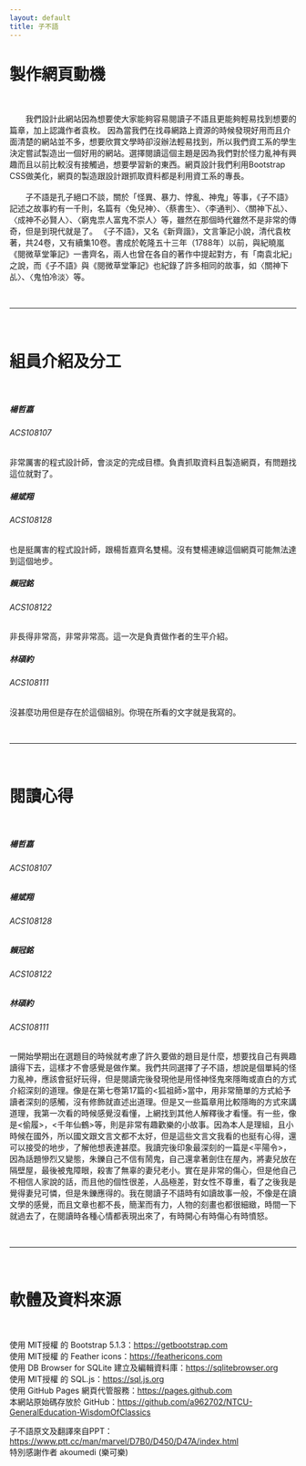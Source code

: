 ```yaml
---
layout: default
title: 子不語
---
```


<div class="container">
    <div>
        <h1 class="text-center">製作網頁動機</h1>
        <br>
        <p>&ensp;&ensp;&ensp;&ensp;我們設計此網站因為想要使大家能夠容易閱讀子不語且更能夠輕易找到想要的篇章，加上認識作者袁枚。
            因為當我們在找尋網路上資源的時候發現好用而且介面清楚的網站並不多，想要欣賞文學時卻沒辦法輕易找到，所以我們資工系的學生決定嘗試製造出一個好用的網站。選擇閱讀這個主題是因為我們對於怪力亂神有興趣而且以前比較沒有接觸過，想要學習新的東西。網頁設計我們利用Bootstrap
            CSS做美化，網頁的製造跟設計跟抓取資料都是利用資工系的專長。
            <br>
            <br>&ensp;&ensp;&ensp;&ensp;子不語是孔子絕口不談，關於「怪異、暴力、悖亂、神鬼」等事，《子不語》記述之故事約有一千則，名篇有〈兔兒神〉、〈蔡書生〉、〈李通判〉、〈關神下乩〉、〈成神不必賢人〉、〈窮鬼祟人富鬼不崇人〉等，雖然在那個時代雖然不是非常的傳奇，但是到現代就是了。
            《子不語》，又名《新齊諧》，文言筆記小說，清代袁枚著，共24卷，又有續集10卷。書成於乾隆五十三年（1788年）以前，與紀曉嵐《閱微草堂筆記》一書齊名，兩人也曾在各自的著作中提起對方，有「南袁北紀」之說，而《子不語》與《閱微草堂筆記》也紀錄了許多相同的故事，如〈關神下乩〉、〈鬼怕冷淡〉等。
        </p>
        <br>
        <hr>
        <br>
        <h1 class="text-center">組員介紹及分工</h1>
        <br>
        <div class="card-group">
            <div class="card">
                <div class="card-body">
                <h5 class="card-title">楊哲嘉</h5>
                <h6 class="card-subtitle mb-2 text-muted">ACS108107</h6>
                <p class="card-text">非常厲害的程式設計師，會淡定的完成目標。負責抓取資料且製造網頁，有問題找這位就對了。</p>
                </div>
            </div>
            <div class="card">
                <div class="card-body">
                <h5 class="card-title">楊斌翔</h5>
                <h6 class="card-subtitle mb-2 text-muted">ACS108128</h6>
                <p class="card-text">也是挺厲害的程式設計師，跟楊哲嘉齊名雙楊。沒有雙楊連線這個網頁可能無法達到這個地步。</p>
                </div>
            </div>
            <div class="card">
                <div class="card-body">
                <h5 class="card-title">賴冠銘</h5>
                <h6 class="card-subtitle mb-2 text-muted">ACS108122</h6>
                <p class="card-text">非長得非常高，非常非常高。這一次是負責做作者的生平介紹。</p>
                </div>
            </div>
            <div class="card">
                <div class="card-body">
                <h5 class="card-title">林碩約</h5>
                <h6 class="card-subtitle mb-2 text-muted">ACS108111</h6>
                <p class="card-text">沒甚麼功用但是存在於這個組別。你現在所看的文字就是我寫的。</p>
                </div>
            </div>
        </div>
        <br>
        <hr>
        <br>
        <h1 class="text-center">閱讀心得</h1>
        <br>
        <div class="card-group">
            <div class="card">
                <div class="card-body">
                <h5 class="card-title">楊哲嘉</h5>
                <h6 class="card-subtitle mb-2 text-muted">ACS108107</h6>
                <p class="card-text"></p>
                </div>
            </div>
            <div class="card">
                <div class="card-body">
                <h5 class="card-title">楊斌翔</h5>
                <h6 class="card-subtitle mb-2 text-muted">ACS108128</h6>
                <p class="card-text"></p>
                </div>
            </div>
            <div class="card">
                <div class="card-body">
                <h5 class="card-title">賴冠銘</h5>
                <h6 class="card-subtitle mb-2 text-muted">ACS108122</h6>
                <p class="card-text"></p>
                </div>
            </div>
            <div class="card">
                <div class="card-body">
                <h5 class="card-title">林碩約</h5>
                <h6 class="card-subtitle mb-2 text-muted">ACS108111</h6>
                <p class="card-text">一開始學期出在選題目的時候就考慮了許久要做的題目是什麼，想要找自己有興趣讀得下去，這樣才不會感覺是做作業。我們共同選擇了子不語，想說是個單純的怪力亂神，應該會挺好玩得，但是閱讀完後發現他是用怪神怪鬼來隱晦或直白的方式介紹深刻的道理。像是在第七卷第17篇的&lt;狐祖師&gt;當中，用非常簡單的方式給予讀者深刻的感觸，沒有修飾就直述出道理。但是又一些篇章用比較隱晦的方式來講道理，我第一次看的時候感覺沒看懂，上網找到其他人解釋後才看懂。有一些，像是&lt;偷履&gt;，&lt;千年仙鶴>等，則是非常有趣歡樂的小故事。因為本人是理組，且小時候在國外，所以國文跟文言文都不太好，但是這些文言文我看的也挺有心得，還可以接受的地步，了解他想表達甚麼。我讀完後印象最深刻的一篇是&lt;平陽令&gt;，因為話題慘烈又變態，朱鑠自己不信有鬧鬼，自己還拿著劍住在屋內，將妻兒放在隔壁屋，最後被鬼障眼，殺害了無辜的妻兒老小。實在是非常的傷心，但是他自己不相信人家說的話，而且他的個性很差，人品極差，對女性不尊重，看了之後我是覺得妻兒可憐，但是朱鑠應得的。我在閱讀子不語時有如讀故事一般，不像是在讀文學的感覺，而且文章也都不長，簡潔而有力，人物的刻畫也都很細緻，時間一下就過去了，在閱讀時各種心情都表現出來了，有時開心有時傷心有時憤怒。</p>
                </div>
            </div>
        </div>
        <br>
        <hr>
        <br>
        <h1 class="text-center">軟體及資料來源</h1>
        <br>
        <p>
        使用 MIT授權 的 Bootstrap 5.1.3：<a href="https://getbootstrap.com">https://getbootstrap.com</a><br>
        使用 MIT授權 的 Feather icons：<a href="https://feathericons.com">https://feathericons.com</a><br>
        使用 DB Browser for SQLite 建立及編輯資料庫：<a href="https://sqlitebrowser.org">https://sqlitebrowser.org</a><br>
        使用 MIT授權 的 SQL.js：<a href="https://sql.js.org">https://sql.js.org</a><br>
        使用 GitHub Pages 網頁代管服務：<a href="https://pages.github.com">https://pages.github.com</a><br>
        本網站原始碼存放於 GitHub：<a href="https://github.com/a962702/NTCU-GeneralEducation-WisdomOfClassics">https://github.com/a962702/NTCU-GeneralEducation-WisdomOfClassics</a><br>
        </p>
        <p>
        子不語原文及翻譯來自PPT：<a href="https://www.ptt.cc/man/marvel/D7B0/D450/D47A/index.html">https://www.ptt.cc/man/marvel/D7B0/D450/D47A/index.html</a><br>
        特別感謝作者 akoumedi (樂可樂)
        </p>
    </div>
</div>